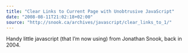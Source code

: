 ```yaml
---
title: "Clear Links to Current Page with Unobtrusive JavaScript"
date: "2008-08-11T21:02:18+02:00"
source: "http://snook.ca/archives/javascript/clear_links_to_1/"
---
```


Handy little javascript (that I’m now using) from Jonathan Snook, back in 2004.
